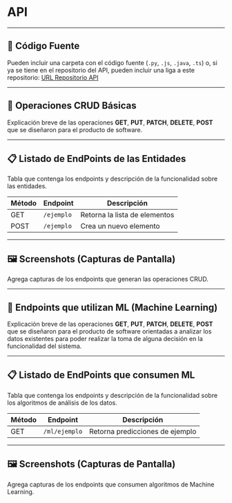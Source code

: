 # API

---

## 📂 Código Fuente

Pueden incluir una carpeta con el código fuente (`.py`, `.js`, `.java`, `.ts`) o, si ya se tiene en el repositorio del API, pueden incluir una liga a este repositorio: [URL Repositorio API](URL_AQUI)

---

## 🔄 Operaciones CRUD Básicas

Explicación breve de las operaciones **GET**, **PUT**, **PATCH**, **DELETE**, **POST** que se diseñaron para el producto de software.

---

## 📋 Listado de EndPoints de las Entidades

Tabla que contenga los endpoints y descripción de la funcionalidad sobre las entidades.

| Método | Endpoint | Descripción |
|--------|----------|-------------|
| GET    | `/ejemplo` | Retorna la lista de elementos |
| POST   | `/ejemplo` | Crea un nuevo elemento |

---

## 🖼 Screenshots (Capturas de Pantalla)

Agrega capturas de los endpoints que generan las operaciones CRUD.

---

## 🤖 Endpoints que utilizan ML (Machine Learning)

Explicación breve de las operaciones **GET**, **PUT**, **PATCH**, **DELETE**, **POST** que se diseñaron para el producto de software orientadas a analizar los datos existentes para poder realizar la toma de alguna decisión en la funcionalidad del sistema.

---

## 📋 Listado de EndPoints que consumen ML

Tabla que contenga los endpoints y descripción de la funcionalidad sobre los algoritmos de análisis de los datos.

| Método | Endpoint | Descripción |
|--------|----------|-------------|
| GET    | `/ml/ejemplo` | Retorna predicciones de ejemplo |

---

## 🖼 Screenshots (Capturas de Pantalla)

Agrega capturas de los endpoints que consumen algoritmos de Machine Learning.

